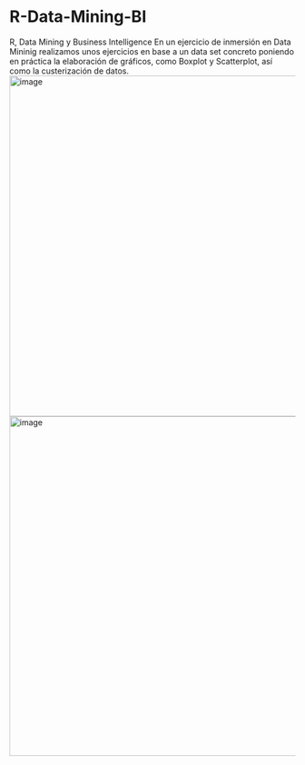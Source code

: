# R-Data-Mining-BI
R, Data Mining y Business Intelligence
En un ejercicio de inmersión en Data Mininig realizamos unos ejercicios en base a un data set concreto poniendo en práctica la elaboración de gráficos, como Boxplot y Scatterplot, así como la custerización de datos.
<img width="600" alt="image" src="https://user-images.githubusercontent.com/112900144/215220709-2289baba-aa15-4262-9162-45ac102ae524.png">
<img width="598" alt="image" src="https://user-images.githubusercontent.com/112900144/215220771-f0a96c68-5790-4858-aa9b-870d34a79219.png">
